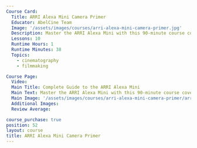 ```yaml
---
Course Card:
  Title: ARRI Alexa Mini Camera Primer
  Educator: AbelCine Team
  Image: '/assets/images/courses/arri-alexa-mini-camera-primer.jpg'
  Description: Master the ARRI Alexa Mini with this 90-minute course covering setup, operation, menus, audio, monitoring, and ARRIRaw workflows.
  Lessons: 10
  Runtime Hours: 1
  Runtime Minutes: 38
  Topics:
    - cinematography
    - filmmaking

Course Page:
  Video:
  Main Title: Complete Guide to the ARRI Alexa Mini
  Main Text: Master the ARRI Alexa Mini with this 90-minute course covering setup, operation, menus, audio, monitoring, and ARRIRaw workflows.
  Main Image: '/assets/images/courses/arri-alexa-mini-camera-primer/arri-alexa-mini-camera-primer-main.jpg'
  Additional Images:
  Review Average:

course_purchase: true
position: 52
layout: course
title: ARRI Alexa Mini Camera Primer
---
```


